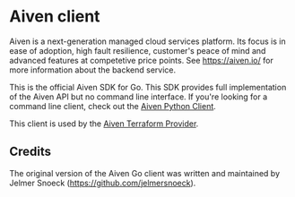 # Aiven client

Aiven is a next-generation managed cloud services platform. Its focus is in
ease of adoption, high fault resilience, customer's peace of mind and advanced
features at competetive price points. See https://aiven.io/ for more
information about the backend service.

This is the official Aiven SDK for Go. This SDK provides full implementation of
the Aiven API but no command line interface. If you're looking for a command
line client, check out the [Aiven Python Client](https://github.com/aiven/aiven-client/).

This client is used by the [Aiven Terraform Provider](https://github.com/aiven/terraform-provider-aiven).

## Credits

The original version of the Aiven Go client was written and maintained by
Jelmer Snoeck (https://github.com/jelmersnoeck).
